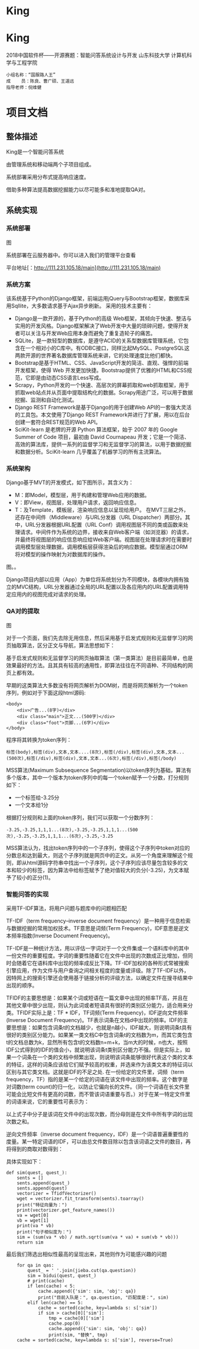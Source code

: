 # King
# King
2018中国软件杯——开源赛题：智能问答系统设计与开发
山东科技大学 计算机科学与工程学院

```
小组名称：“国服路人王”
成    员：陈良、曹广硕、王道远
指导老师：倪维健
```
# 项目文档
## 整体描述
King是一个智能问答系统

由管理系统和移动端两个子项目组成。

系统部署采用分布式提高响应速度。

借助多种算法提高数据挖掘能力以尽可能多和准地提取QA对。
## 系统实现
### 系统部署

图

系统部署在云服务器中。你可以进入我们的管理平台查看

平台地址[：http://111.231.105.18/main](http://111.231.105.18/main)

### 系统方案
该系统基于Python的Django框架，前端运用jQuery与Bootstrap框架，数据库采用Sqllite，大多数请求基于Ajax异步刷新。
采用的技术主要有：
- Django是一款开源的，基于Python的高级 Web框架，其倾向于快速、整洁与实用的开发风格。Django框架解决了Web开发中大量的琐碎问题，使得开发者可以关注与开发Web应用本身而避免了重复造轮子的痛苦。
- SQLite，是一款轻型的数据库，是遵守ACID的关系型数据库管理系统，它包含在一个相对小的C库中。有ODBC接口，同样比起MySQL、PostgreSQL这两款开源的世界著名数据库管理系统来讲，它的处理速度比他们都快。
- Bootstrap是基于HTML、CSS、JavaScript开发的简洁、直观、强悍的前端开发框架，使得 Web 开发更加快捷。Bootstrap提供了优雅的HTML和CSS规范，它即是由动态CSS语言Less写成。
- Scrapy，Python开发的一个快速、高层次的屏幕抓取和web抓取框架，用于抓取web站点并从页面中提取结构化的数据。Scrapy用途广泛，可以用于数据挖掘、监测和自动化测试。
- Django REST Framework是基于Django的用于创建Web API的一套强大灵活的工具包。本文使用了Django REST Framework并进行了扩展，用以在后台创建一套符合REST规范的Web API。
- SciKit-learn 是老牌的开源 Python 算法框架，始于 2007 年的 Google Summer of Code 项目，最初由 David Cournapeau 开发；它是一个简洁、高效的算法库，提供一系列的监督学习和无监督学习的算法，以用于数据挖掘和数据分析。SciKit-learn 几乎覆盖了机器学习的所有主流算法。
### 系统架构
Django基于MVT的开发模式，如下图所示，其含义为：
- M：即Model，模型层，用于构建和管理Web应用的数据。
- V：即View，视图层，处理用户请求，返回响应信息。
- T：及Template，模板层，渲染响应信息以呈现给用户。
在MVT三层之外，还存在中间件（Middleware）与URL分发器（URL Dispatcher）两部分。其中，URL分发器根据URL配置（URL Conf）调用视图层不同的类或函数来处理请求。中间件作为系统的边界，接收来自Web客户端（如浏览器）的请求，并最终将视图层的响应信息响应给Web客户端。视图层在处理请求时在需要时调用模型层处理数据，调用模板层获得渲染后的响应数据。模型层通过ORM将对模型的操作映射为对数据库的操作。

图。。

Django项目内部以应用（App）为单位将系统划分为不同模块，各模块内拥有独立的MVC结构，URL分发器通过全局的URL配置以及各应用内的URL配置调用特定应用内的视图完成对请求的处理。


### QA对的提取

图


对于一个页面，我们先去除无用信息，然后采用基于启发式规则和无监督学习的网页抽取算法，区分正文与导航，算法思想如下：

基于启发式规则和无监督学习的网页抽取算法（第一类算法）是目前最简单，也是效果最好的方法。且其具有较高的通用性，即算法往往在不同语种、不同结构的网页上都有效。

早期的这类算法大多数没有将网页解析为DOM树，而是将网页解析为一个token序列，例如对于下面这段html源码:


```
<body>
    <div>广告...(8字)</div>
    <div class="main">正文...(500字)</div>
    <div class="foot">页脚...(6字)</div>
</body>
```
程序将其转换为token序列：

```
标签(body),标签(div),文本,文本....(8次),标签(/div),标签(div),文本,文本...(500次),标签(/div),标签(div),文本,文本...(6次),标签(/div),标签(/body)
```

MSS算法(Maximum Subsequence Segmentation)以token序列为基础，算法有多个版本，其中一个版本为token序列中的每一个token赋予一个分数，打分规则如下：
- 一个标签给-3.25分
- 一个文本给1分

根据打分规则和上面的token序列，我们可以获取一个分数序列：


```
-3.25,-3.25,1,1,1...(8次),-3.25,-3.25,1,1,1...(500次),-3.25,-3.25,1,1,1...(6次),-3.25,-3.25
```

MSS算法认为，找出token序列中的一个子序列，使得这个子序列中token对应的分数总和达到最大，则这个子序列就是网页中的正文。从另一个角度来理解这个规则，即从html源码字符串中找出一个子序列，这个子序列应该尽量包含较多的文本和较少的标签，因为算法中给标签赋予了绝对值较大的负分(-3.25)，为文本赋予了较小的正分(1)。



### 智能问答的实现

采用TF-IDF算法，将用户问题与题库中的问题相匹配

TF-IDF（term frequency–inverse document frequency）是一种用于信息检索与数据挖掘的常用加权技术。TF意思是词频(Term Frequency)，IDF意思是逆文本频率指数(Inverse Document Frequency)。

TF-IDF是一种统计方法，用以评估一字词对于一个文件集或一个语料库中的其中一份文件的重要程度。字词的重要性随着它在文件中出现的次数成正比增加，但同时会随着它在语料库中出现的频率成反比下降。TF-IDF加权的各种形式常被搜索引擎应用，作为文件与用户查询之间相关程度的度量或评级。除了TF-IDF以外，因特网上的搜索引擎还会使用基于链接分析的评级方法，以确定文件在搜寻结果中出现的顺序。

TFIDF的主要思想是：如果某个词或短语在一篇文章中出现的频率TF高，并且在其他文章中很少出现，则认为此词或者短语具有很好的类别区分能力，适合用来分类。TFIDF实际上是：TF * IDF，TF词频(Term Frequency)，IDF逆向文件频率(Inverse Document Frequency)。TF表示词条在文档d中出现的频率。IDF的主要思想是：如果包含词条t的文档越少，也就是n越小，IDF越大，则说明词条t具有很好的类别区分能力。如果某一类文档C中包含词条t的文档数为m，而其它类包含t的文档总数为k，显然所有包含t的文档数n=m+k，当m大的时候，n也大，按照IDF公式得到的IDF的值会小，就说明该词条t类别区分能力不强。但是实际上，如果一个词条在一个类的文档中频繁出现，则说明该词条能够很好代表这个类的文本的特征，这样的词条应该给它们赋予较高的权重，并选来作为该类文本的特征词以区别与其它类文档。这就是IDF的不足之处. 在一份给定的文件里，词频（term frequency，TF）指的是某一个给定的词语在该文件中出现的频率。这个数字是对词数(term count)的归一化，以防止它偏向长的文件。（同一个词语在长文件里可能会比短文件有更高的词数，而不管该词语重要与否。）对于在某一特定文件里的词语来说，它的重要性可表示为：


以上式子中分子是该词在文件中的出现次数，而分母则是在文件中所有字词的出现次数之和。

逆向文件频率（inverse document frequency，IDF）是一个词语普遍重要性的度量。某一特定词语的IDF，可以由总文件数目除以包含该词语之文件的数目，再将得到的商取对数得到：


具体实现如下：

```
def sim(quest, quest_):
    sents = []
    sents.append(quest_)
    sents.append(quest)
    vectorizer = TfidfVectorizer()
    wget = vectorizer.fit_transform(sents).toarray()
    print("特征向量为：")
    print(vectorizer.get_feature_names())
    va = wget[0]
    vb = wget[1]
    print(va * vb)
    print("句子相似度为：")
    sim = (sum(va * vb) / math.sqrt(sum(va * va) + sum(vb * vb)))
    return sim
```



最后我们筛选出相似性最高的呈现出来，其他则作为可能感兴趣的问题


```
    for qa in qas:
        quest_ = ' '.join(jieba.cut(qa.question))
        sim = bidui(quest, quest_)
        # print(cache)
        if len(cache) < 5:
            cache.append({'sim': sim, 'obj': qa})
            print("目前入队是：", qa.question, "匹配度是：", sim)
        elif len(cache) == 5:
            cache = sorted(cache, key=lambda s: s['sim'])
            if sim > cache[0]['sim']:
                tmp = cache[0]['sim']
                cache.pop(0)
                cache.append({'sim': sim, 'obj': qa})
                print(sim, "替换", tmp)
    cache = sorted(cache, key=lambda s: s['sim'], reverse=True)
```


